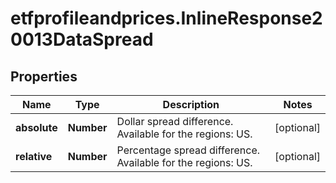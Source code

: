 # etfprofileandprices.InlineResponse20013DataSpread

## Properties

Name | Type | Description | Notes
------------ | ------------- | ------------- | -------------
**absolute** | **Number** | Dollar spread difference. Available for the regions: US. | [optional] 
**relative** | **Number** | Percentage spread difference. Available for the regions: US. | [optional] 


